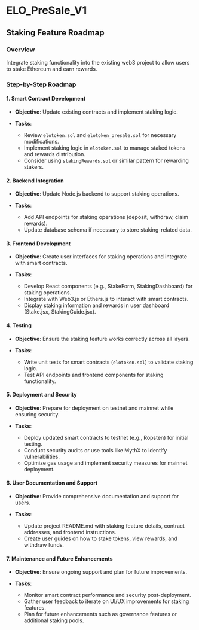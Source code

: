 # ELO_PreSale_V1

## Staking Feature Roadmap

### Overview

Integrate staking functionality into the existing web3 project to allow users to stake Ethereum and earn rewards.

### Step-by-Step Roadmap

#### 1. Smart Contract Development

- **Objective**: Update existing contracts and implement staking logic.

- **Tasks**:
  - Review `elotoken.sol` and `elotoken_presale.sol` for necessary modifications.
  - Implement staking logic in `elotoken.sol` to manage staked tokens and rewards distribution.
  - Consider using `stakingRewards.sol` or similar pattern for rewarding stakers.

#### 2. Backend Integration

- **Objective**: Update Node.js backend to support staking operations.

- **Tasks**:
  - Add API endpoints for staking operations (deposit, withdraw, claim rewards).
  - Update database schema if necessary to store staking-related data.

#### 3. Frontend Development

- **Objective**: Create user interfaces for staking operations and integrate with smart contracts.

- **Tasks**:
  - Develop React components (e.g., StakeForm, StakingDashboard) for staking operations.
  - Integrate with Web3.js or Ethers.js to interact with smart contracts.
  - Display staking information and rewards in user dashboard (Stake.jsx, StakingGuide.jsx).

#### 4. Testing

- **Objective**: Ensure the staking feature works correctly across all layers.

- **Tasks**:
  - Write unit tests for smart contracts (`elotoken.sol`) to validate staking logic.
  - Test API endpoints and frontend components for staking functionality.

#### 5. Deployment and Security

- **Objective**: Prepare for deployment on testnet and mainnet while ensuring security.

- **Tasks**:
  - Deploy updated smart contracts to testnet (e.g., Ropsten) for initial testing.
  - Conduct security audits or use tools like MythX to identify vulnerabilities.
  - Optimize gas usage and implement security measures for mainnet deployment.

#### 6. User Documentation and Support

- **Objective**: Provide comprehensive documentation and support for users.

- **Tasks**:
  - Update project README.md with staking feature details, contract addresses, and frontend instructions.
  - Create user guides on how to stake tokens, view rewards, and withdraw funds.

#### 7. Maintenance and Future Enhancements

- **Objective**: Ensure ongoing support and plan for future improvements.

- **Tasks**:
  - Monitor smart contract performance and security post-deployment.
  - Gather user feedback to iterate on UI/UX improvements for staking features.
  - Plan for future enhancements such as governance features or additional staking pools.

